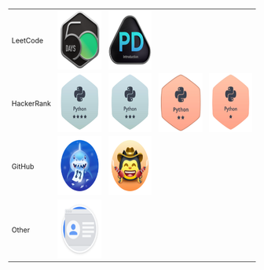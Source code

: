 ||||||
|-|-|-|-|-|
|LeetCode|<img height=120px width=120px src='Badges/leetcode-2024-50-lg.png'>|<img height=120px width=120px src='Badges/leetcode-Introduction_to_Pandas_Badge.png'>|||
|HackerRank|<img height=120px width=120px src='Badges/hackerrank_python_4.png'>|<img height=120px width=120px src='Badges/python_3star_hackerrank.png'>|<img height=120px width=120px src='Badges/hacherrank_python.png'>|<img height=120px width=120px src='Badges/hackerrank_python_1.png'>|
|GitHub|<img height=120px width=120px src='Badges/github-pull-shark.png'>|<img height=120px width=120px src='Badges/github-quickdraw.png'>|||
|Other|<img height=120px width=120px src='Badges/gdev-created_profile.svg'>||||
